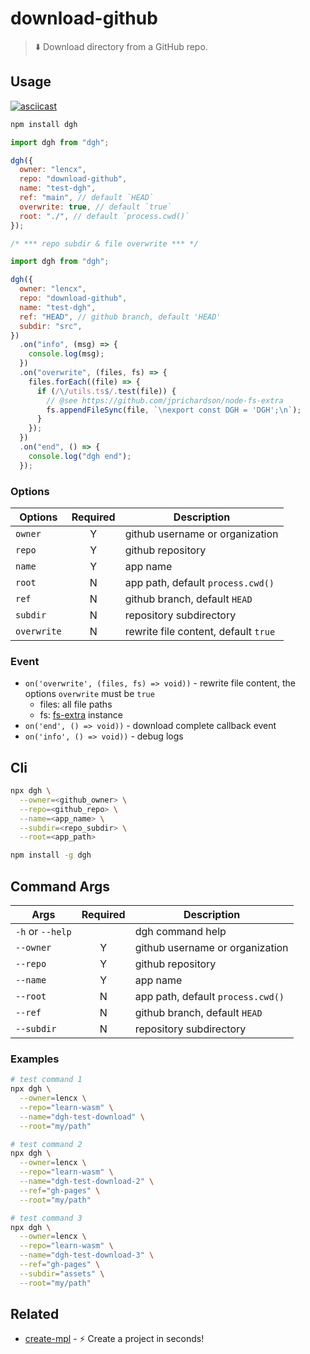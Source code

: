 # download-github

> ⬇️ Download directory from a GitHub repo.

## Usage

[![asciicast](https://asciinema.org/a/453727.svg)](https://asciinema.org/a/453727)

```bash
npm install dgh
```

```js
import dgh from "dgh";

dgh({
  owner: "lencx",
  repo: "download-github",
  name: "test-dgh",
  ref: "main", // default `HEAD`
  overwrite: true, // default `true`
  root: "./", // default `process.cwd()`
});
```

```js
/* *** repo subdir & file overwrite *** */

import dgh from "dgh";

dgh({
  owner: "lencx",
  repo: "download-github",
  name: "test-dgh",
  ref: "HEAD", // github branch, default 'HEAD'
  subdir: "src",
})
  .on("info", (msg) => {
    console.log(msg);
  })
  .on("overwrite", (files, fs) => {
    files.forEach((file) => {
      if (/\/utils.ts$/.test(file)) {
        // @see https://github.com/jprichardson/node-fs-extra
        fs.appendFileSync(file, `\nexport const DGH = 'DGH';\n`);
      }
    });
  })
  .on("end", () => {
    console.log("dgh end");
  });
```

### Options

| Options     | Required | Description                          |
| ----------- | :------: | ------------------------------------ |
| `owner`     |    Y     | github username or organization      |
| `repo`      |    Y     | github repository                    |
| `name`      |    Y     | app name                             |
| `root`      |    N     | app path, default `process.cwd()`    |
| `ref`       |    N     | github branch, default `HEAD`        |
| `subdir`    |    N     | repository subdirectory              |
| `overwrite` |    N     | rewrite file content, default `true` |

### Event

- `on('overwrite', (files, fs) => void))` - rewrite file content, the options `overwrite` must be `true`
  - files: all file paths
  - fs: [fs-extra](https://github.com/jprichardson/node-fs-extra) instance
- `on('end', () => void))` - download complete callback event
- `on('info', () => void))` - debug logs

## Cli

```bash
npx dgh \
  --owner=<github_owner> \
  --repo=<github_repo> \
  --name=<app_name> \
  --subdir=<repo_subdir> \
  --root=<app_path>
```

```bash
npm install -g dgh
```

## Command Args

| Args             | Required | Description                       |
| ---------------- | :------: | --------------------------------- |
| `-h` or `--help` |          | dgh command help                  |
| `--owner`        |    Y     | github username or organization   |
| `--repo`         |    Y     | github repository                 |
| `--name`         |    Y     | app name                          |
| `--root`         |    N     | app path, default `process.cwd()` |
| `--ref`          |    N     | github branch, default `HEAD`     |
| `--subdir`       |    N     | repository subdirectory           |

### Examples

```bash
# test command 1
npx dgh \
  --owner=lencx \
  --repo="learn-wasm" \
  --name="dgh-test-download" \
  --root="my/path"
```

```bash
# test command 2
npx dgh \
  --owner=lencx \
  --repo="learn-wasm" \
  --name="dgh-test-download-2" \
  --ref="gh-pages" \
  --root="my/path"
```

```bash
# test command 3
npx dgh \
  --owner=lencx \
  --repo="learn-wasm" \
  --name="dgh-test-download-3" \
  --ref="gh-pages" \
  --subdir="assets" \
  --root="my/path"
```

## Related

- [create-mpl](https://github.com/lencx/create-mpl) - ⚡️ Create a project in seconds!
